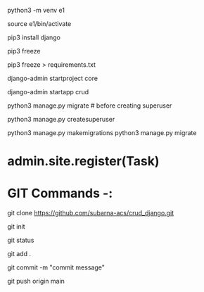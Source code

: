 python3 -m venv e1

source e1/bin/activate

pip3 install django



pip3 freeze

pip3 freeze > requirements.txt



django-admin startproject core

django-admin startapp crud  

python3 manage.py migrate # before creating superuser

python3 manage.py createsuperuser



python3 manage.py makemigrations
python3 manage.py migrate 

# admin.site.register(Task)



# GIT Commands -:

 git clone https://github.com/subarna-acs/crud_django.git
 
 git init
 
 git status
 
 git add .
 
 git commit -m "commit message"

 git push origin main
 
 
